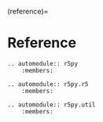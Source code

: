 (reference)=

# Reference

```{eval-rst}
.. automodule:: r5py
    :members:
```

```{eval-rst}
.. automodule:: r5py.r5
    :members:
```

```{eval-rst}
.. automodule:: r5py.util
    :members:
```
